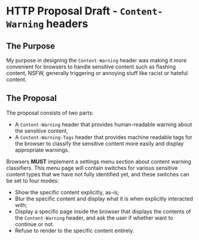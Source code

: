 # HTTP Proposal Draft - `Content-Warning` headers

## The Purpose

My purpose in designing the `Content-Warning` header was making it more 
convenient for browsers to handle sensitive content such as flashing content,
NSFW, generally triggering or annoying stuff like racist or hateful content.

## The Proposal

The proposal consists of two parts:
- A `Content-Warning` header that provides human-readable warning about the sensitive content,
- A `Content-Warning-Tags` header that provides machine readable tags for the browser to classify the
  sensitive content more easily and display appropriate warnings.

Browsers **MUST** implement a settings menu section about content warning classifiers.
This menu page will contain switches for various sensitive content types that we have not
fully identified yet, and these switches can be set to four modes:

- Show the specific content explicitly, as-is;
- Blur the specific content and display what it is
  when explicitly interacted with;
- Display a specific page inside the browser that displays the contents of the
  `Content-Warning` header, and ask the user if whether want to continue or not.
- Refuse to render to the specific content entirely.

